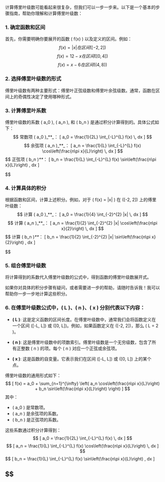 计算傅里叶级数可能看起来很复杂，但我们可以一步一步来。以下是一个基本的步骤指南，帮助你理解和计算傅里叶级数：

### 1. 确定函数和区间

首先，你需要明确你要展开的函数 ( f(x) ) 以及定义的区间。例如：
$$
f(x) = |x| 在区间 ([-2, 2])
$$
$$
f(x) = 12 - x 在区间 ([0, 4])
$$
$$
f(x) = x - 6 在区间 ((4, 8))
$$
### 2. 选择傅里叶级数的形式

傅里叶级数有两种主要形式：傅里叶正弦级数和傅里叶余弦级数。通常，函数在区间上的奇偶性决定了使用哪种形式。

### 3. 计算傅里叶系数

傅里叶级数的系数 ( a_0 ), ( a_n ), 和 ( b_n ) 是通过积分计算得到的。具体公式如下：
$$
常数项 ( a_0 )_**_： [ a_0 = \frac{1}{2L} \int_{-L}^{L} f(x) \, dx ]
$$    $$
余弦项 ( a_n )_**_： [ a_n = \frac{1}{L} \int_{-L}^{L} f(x) \cos\left(\frac{n\pi x}{L}\right) \, dx ]
    $$
$$
正弦项 ( b_n )_**_： [ b_n = \frac{1}{L} \int_{-L}^{L} f(x) \sin\left(\frac{n\pi x}{L}\right) \, dx ]
    
$$
### 4. 计算具体的积分

根据函数和区间，计算上述积分。例如，对于 ( f(x) = |x| ) 在 ([-2, 2]) 上的傅里叶级数：
$$
计算 ( a_0 )_**_： [ a_0 = \frac{1}{4} \int_{-2}^{2} |x| \, dx ] 
$$
$$
计算 ( a_n )_**_： [ a_n = \frac{1}{2} \int_{-2}^{2} |x| \cos\left(\frac{n\pi x}{2}\right) \, dx ]
$$
$$
计算 ( b_n )_**_： [ b_n = \frac{1}{2} \int_{-2}^{2} |x| \sin\left(\frac{n\pi x}{2}\right) \, dx ]
    
$$
### 5. 组合傅里叶级数

将计算得到的系数代入傅里叶级数的公式中，得到函数的傅里叶级数展开式。

如果你对具体的积分步骤有疑问，或者需要进一步的帮助，请随时告诉我！我可以帮助你一步一步地计算这些积分。

### 6. 在傅里叶级数公式中，( L )、( n )、( x ) 分别代表以下内容：

- **( L )**: 这是定义函数的区间长度。在傅里叶级数中，通常我们会将函数定义在一个区间 ([-L, L]) 或 ([0, L])。例如，如果函数定义在 ([-2, 2])，那么 ( L = 2 )。
    
- **( n )**: 这是傅里叶级数中的项数索引。傅里叶级数是一个无穷级数，包含了所有正整数 ( n ) 的项。每个 ( n ) 对应一个正弦或余弦项。
    
- **( x )**: 这是函数的自变量。它表示我们在区间 ([-L, L]) 或 ([0, L]) 上的某个点。
    

傅里叶级数的通用形式如下：
$$
[ f(x) = a_0 + \sum_{n=1}^{\infty} \left( a_n \cos\left(\frac{n\pi x}{L}\right) + b_n \sin\left(\frac{n\pi x}{L}\right) \right) ]
$$
其中：

- ( a_0 ) 是常数项。
- ( a_n ) 是余弦项的系数。
- ( b_n ) 是正弦项的系数。

这些系数通过积分计算得到：
$$
[ a_0 = \frac{1}{2L} \int_{-L}^{L} f(x) \, dx ]
$$
$$
[ a_n = \frac{1}{L} \int_{-L}^{L} f(x) \cos\left(\frac{n\pi x}{L}\right) \, dx ]
$$
$$
[ b_n = \frac{1}{L} \int_{-L}^{L} f(x) \sin\left(\frac{n\pi x}{L}\right) \, dx ]

$$
---
